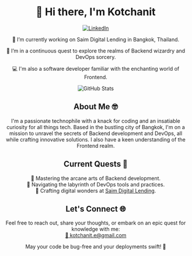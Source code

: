 <h1 align="center">👋 Hi there, I'm Kotchanit</h1>
<p align="center">
  <a href="https://www.linkedin.com/in/kotchanit-emsawat-7926b9215/">
    <img alt="LinkedIn" src="https://img.shields.io/badge/LinkedIn-Connect-blue?style=for-the-badge&logo=linkedin">
  </a>
</p>

<p align="center">🔭 I’m currently working on Saim Digital Lending in Bangkok, Thailand.</p>
<p align="center">🌱 I’m in a continuous quest to explore the realms of Backend wizardry and DevOps sorcery.</p>
<p align="center">💻 I'm also a software developer familiar with the enchanting world of Frontend.</p>

<p align="center">
  <img src="https://github-readme-stats.vercel.app/api?username=Kotchanit&show_icons=true&theme=radical" alt="GitHub Stats">
</p>

<h2 align="center">About Me 🤓</h2>
<p align="center">
  I'm a passionate technophile with a knack for coding and an insatiable curiosity for all things tech. Based in the bustling city of Bangkok, I'm on a mission to unravel the secrets of Backend development and DevOps, all while crafting innovative solutions. I also have a keen understanding of the Frontend realm.
</p>

<h2 align="center">Current Quests 🚀</h2>
<p align="center">
  🌟 Mastering the arcane arts of Backend development.<br>
  🌟 Navigating the labyrinth of DevOps tools and practices.<br>
  🌟 Crafting digital wonders at <a href="https://www.siamdl.co.th/en">Saim Digital Lending</a>.
</p>

<h2 align="center">Let's Connect 🌐</h2>
<p align="center">
  Feel free to reach out, share your thoughts, or embark on an epic quest for knowledge with me:<br>
  <a href="mailto:kotchanit.e@gmail.com">📧 kotchanit.e@gmail.com</a>
</p>

<p align="center">May your code be bug-free and your deployments swift! 🤖</p>
